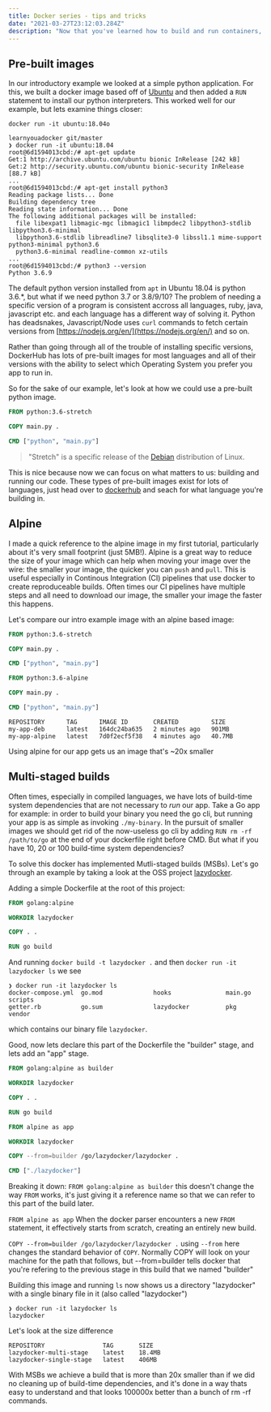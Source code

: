```yaml
---
title: Docker series - tips and tricks
date: "2021-03-27T23:12:03.284Z"
description: "Now that you've learned how to build and run containers, it's time to get to know the ecosystem and learn some tips and tricks for working with docker."
---
```

## Pre-built images

In our introductory example we looked at a simple python application. For this, we built a docker image based off of [Ubuntu]() and then added a `RUN` statement to install our python interpreters. This worked well for our example, but lets examine things closer:

`docker run -it ubuntu:18.04o
`

``` shell
learnyouadocker git/master
❯ docker run -it ubuntu:18.04
root@6d1594013cbd:/# apt-get update
Get:1 http://archive.ubuntu.com/ubuntu bionic InRelease [242 kB]
Get:2 http://security.ubuntu.com/ubuntu bionic-security InRelease [88.7 kB]
...
root@6d1594013cbd:/# apt-get install python3
Reading package lists... Done
Building dependency tree
Reading state information... Done
The following additional packages will be installed:
  file libexpat1 libmagic-mgc libmagic1 libmpdec2 libpython3-stdlib libpython3.6-minimal
  libpython3.6-stdlib libreadline7 libsqlite3-0 libssl1.1 mime-support python3-minimal python3.6
  python3.6-minimal readline-common xz-utils
...
root@6d1594013cbd:/# python3 --version
Python 3.6.9
```
The default python version installed from `apt` in Ubuntu 18.04 is python 3.6.*, but what if we need python 3.7 or 3.8/9/10? The problem of needing a specific version of a program is consistent accross all languages, ruby, java, javascript etc. and each language has a different way of solving it. Python has deadsnakes, Javascript/Node uses `curl` commands to fetch certain versions from [https://nodejs.org/en/](https://nodejs.org/en/) and so on.

Rather than going through all of the trouble of installing specific versions, DockerHub has lots of pre-built images for most languages and all of their versions with the ability to select which Operating System you prefer you app to run in.

So for the sake of our example, let's look at how we could use a pre-built python image.

``` dockerfile
FROM python:3.6-stretch

COPY main.py .

CMD ["python", "main.py"]
```

> "Stretch" is a specific release of the [Debian](https://www.debian.org/) distribution of Linux.

This is nice because now we can focus on what matters to us: building and running our code. These types of pre-built images exist for lots of languages, just head over to [dockerhub](https://hub.docker.com) and seach for what language you're building in.


## Alpine

I made a quick reference to the alpine image in my first tutorial, particularly about it's very small footprint (just 5MB!). Alpine is a great way to reduce the size of your image which can help when moving your image over the wire: the smaller your image, the quicker you can `push` and `pull`. This is useful especially in Continous Integration (CI) pipelines that use docker to create reproduceable builds. Often times our CI pipelines have multiple steps and all need to download our image, the smaller your image the faster this happens.

Let's compare our intro example image with an alpine based image:

``` dockerfile
FROM python:3.6-stretch

COPY main.py .

CMD ["python", "main.py"]
```

``` dockerfile
FROM python:3.6-alpine

COPY main.py .

CMD ["python", "main.py"]

```

``` shell
REPOSITORY      TAG      IMAGE ID       CREATED         SIZE
my-app-deb      latest   164dc24ba635   2 minutes ago   901MB
my-app-alpine   latest   7d0f2ecf5f38   4 minutes ago   40.7MB
```

Using alpine for our app gets us an image that's ~20x smaller


## Multi-staged builds

Often times, especially in compiled languages, we have lots of build-time system dependencies that are not necessary to _run_ our app. Take a Go app for example: in order to build your binary you need the go cli, but running your app is as simple as invoking `./my-binary`. In the pursuit of smaller images we should get rid of the now-useless go cli by adding `RUN rm -rf /path/to/go` at the end of your dockerfile right before CMD. But what if you have 10, 20 or 100 build-time system dependencies?

To solve this docker has implemented Mutli-staged builds (MSBs). Let's go through an example by taking a look at the OSS project [lazydocker](https://github.com/jesseduffield/lazydocker).

Adding a simple Dockerfile at the root of this project:

``` dockerfile
FROM golang:alpine

WORKDIR lazydocker

COPY . .

RUN go build
```
And running `docker build -t lazydocker .` and then `docker run -it lazydocker ls` we see

``` shell
❯ docker run -it lazydocker ls
docker-compose.yml  go.mod              hooks               main.go             scripts
getter.rb           go.sum              lazydocker          pkg                 vendor
```
which contains our binary file `lazydocker`.

Good, now lets declare this part of the Dockerfile the "builder" stage, and lets add an "app" stage.

``` dockerfile
FROM golang:alpine as builder

WORKDIR lazydocker

COPY . .

RUN go build

FROM alpine as app

WORKDIR lazydocker

COPY --from=builder /go/lazydocker/lazydocker .

CMD ["./lazydocker"]
```

Breaking it down:
`FROM golang:alpine as builder` this doesn't change the way `FROM` works, it's just giving it a reference name so that we can refer to this part of the build later.

`FROM alpine as app` When the docker parser encounters a new `FROM` statement, it effectively starts from scratch, creating an entirely new build.

`COPY --from=builder /go/lazydocker/lazydocker .` using `--from` here changes the standard behavior of `COPY`. Normally COPY will look on your machine for the path that follows, but --from=builder tells docker that you're refering to the previous stage in this build that we named "builder"

Building this image and running `ls` now shows us a directory "lazydocker" with a single binary file in it (also called "lazydocker")

``` shell
❯ docker run -it lazydocker ls
lazydocker
```
Let's look at the size difference

``` shell
REPOSITORY                TAG       SIZE
lazydocker-multi-stage    latest    18.4MB
lazydocker-single-stage   latest    406MB
```

With MSBs we achieve a build that is more than 20x smaller than if we did no cleaning up of build-time dependencies, and it's done in a way thats easy to understand and that looks 100000x better than a bunch of rm -rf commands.
